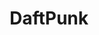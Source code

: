 ---
title: DaftPunk
crosslinks:
- youtubefactsbot
- youtubot
- u_imguralbumbot
- MassdropBot
- videos
- todayilearned
- Kanye
- Music
- moviescirclejerk
- Amoledbackgrounds
- livven
- anti_gif_bot
- IAmA
- botwatch
- csshelp
- outrun
- '2013'
- HouseIsAFeeling
- ObscureMedia
- Cubers
---